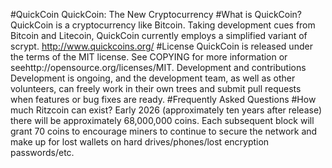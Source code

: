 #QuickCoin
QuickCoin: The New Cryptocurrency
#What is QuickCoin?
QuickCoin is a cryptocurrency like Bitcoin. Taking development cues from Bitcoin and Litecoin, QuickCoin currently employs a simplified variant of scrypt.
http://www.quickcoins.org/
#License
QuickCoin is released under the terms of the MIT license. See COPYING for more information or seehttp://opensource.org/licenses/MIT.
Development and contributions
Development is ongoing, and the development team, as well as other volunteers, can freely work in their own trees and submit pull requests when features or bug fixes are ready.
#Frequently Asked Questions
#How much Ritzcoin can exist?
Early 2026 (approximately ten years after release) there will be approximately 68,000,000 coins. Each subsequent block will grant 70 coins to encourage miners to continue to secure the network and make up for lost wallets on hard drives/phones/lost encryption passwords/etc.
